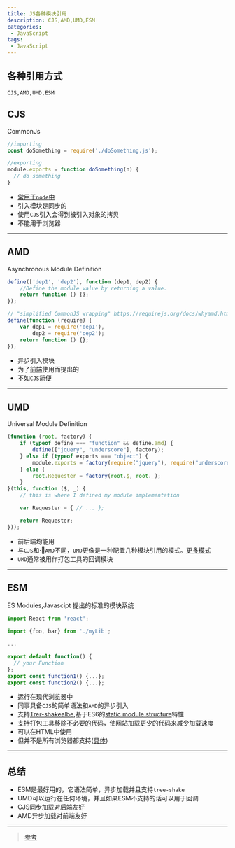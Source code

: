 ```yaml
---
title: JS各种模块引用
description: CJS,AMD,UMD,ESM
categories:
 - JavaScript
tags:
 - JavaScript
---
```


## 各种引用方式
`CJS,AMD,UMD,ESM`

## CJS
CommonJs
```js
//importing 
const doSomething = require('./doSomething.js'); 

//exporting
module.exports = function doSomething(n) {
  // do something
}
```
* [常用于`node`中](https://blog.risingstack.com/node-js-at-scale-module-system-commonjs-require/)
* 引入模块是同步的
* 使用`CJS`引入会得到被引入对象的拷贝
* 不能用于浏览器

---
## AMD
Asynchronous Module Definition
```js
define(['dep1', 'dep2'], function (dep1, dep2) {
    //Define the module value by returning a value.
    return function () {};
});

// "simplified CommonJS wrapping" https://requirejs.org/docs/whyamd.html
define(function (require) {
    var dep1 = require('dep1'),
        dep2 = require('dep2');
    return function () {};
});
```
* 异步引入模块
* 为了[前端](http://tagneto.blogspot.com/2011/04/on-inventing-js-module-formats-and.html)使用而提出的
* 不如`CJS`简便

---
## UMD
Universal Module Definition
```js
(function (root, factory) {
    if (typeof define === "function" && define.amd) {
        define(["jquery", "underscore"], factory);
    } else if (typeof exports === "object") {
        module.exports = factory(require("jquery"), require("underscore"));
    } else {
        root.Requester = factory(root.$, root._);
    }
}(this, function ($, _) {
    // this is where I defined my module implementation

    var Requester = { // ... };

    return Requester;
}));
```
* 前后端均能用
* 与`CJS`和·`AMD`不同，`UMD`更像是一种配置几种模块引用的模式。[更多模式](https://github.com/umdjs/umd/)
* `UMD`通常被用作打包工具的回调模块

---
## ESM
ES Modules,Javascipt 提出的标准的模块系统
```js
import React from 'react';

import {foo, bar} from './myLib';

...

export default function() {
  // your Function
};
export const function1() {...};
export const function2() {...};
```
* 运行在现代浏览器中
* 同事具备`CJS`的简单语法和`AMD`的异步引入
* 支持[Trer-shakealbe](https://developers.google.com/web/fundamentals/performance/optimizing-javascript/tree-shaking/),基于ES6的[static module structure](https://exploringjs.com/es6/ch_modules.html#static-module-structure)特性
* 支持打包工具[移除不必要的代码](https://dev.to/bennypowers/you-should-be-using-esm-kn3)，使网站加载更少的代码来减少加载速度
* 可以在HTML中使用
* 但并不是所有浏览器都支持([具体](https://jakearchibald.com/2017/es-modules-in-browsers/))

---
## 总结
* ESM是最好用的，它语法简单，异步加载并且支持`tree-shake`
* UMD可以运行在任何环境，并且如果ESM不支持的话可以用于回调
* CJS同步加载对后端友好
* AMD异步加载对前端友好

---
> [参考](https://dev.to/iggredible/what-the-heck-are-cjs-amd-umd-and-esm-ikm)

